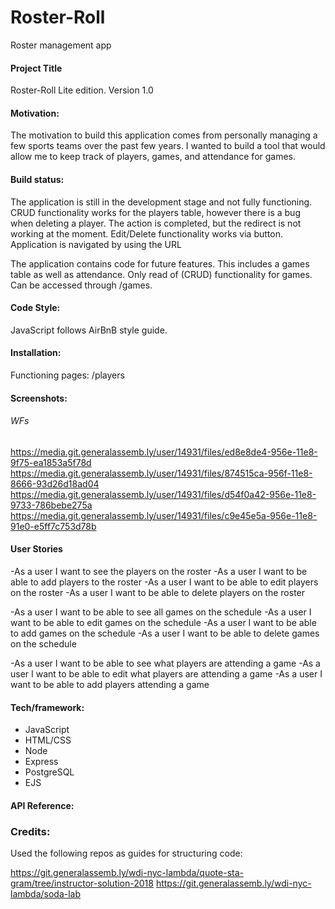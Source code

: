 # Roster-Roll
Roster management app

#### Project Title
Roster-Roll Lite edition. Version 1.0

#### Motivation: 
The motivation to build this application comes from personally managing a few sports teams over the past few years. I wanted to build a tool that would allow me to keep track of players, games, and attendance for games.

#### Build status:
The application is still in the development stage and not fully functioning. CRUD functionality works for the players table, however there is a bug when deleting a player. The action is completed, but the redirect is not working at the moment. Edit/Delete functionality works via button. Application is navigated by using the URL 

The application contains code for future features. This includes a games table as well as attendance. Only read of (CRUD) functionality for games. Can be accessed through /games.  

#### Code Style:
JavaScript follows AirBnB style guide.

#### Installation:
Functioning pages: /players

#### Screenshots: 
###### WFs
https://media.git.generalassemb.ly/user/14931/files/ed8e8de4-956e-11e8-9f75-ea1853a5f78d
https://media.git.generalassemb.ly/user/14931/files/874515ca-956f-11e8-8666-93d26d18ad04
https://media.git.generalassemb.ly/user/14931/files/d54f0a42-956e-11e8-9733-786bebe275a
https://media.git.generalassemb.ly/user/14931/files/c9e45e5a-956e-11e8-91e0-e5ff7c753d78b

#### User Stories
-As a user I want to see the players on the roster
-As a user I want to be able to add players to the roster
-As a user I want to be able to edit players on the roster
-As a user I want to be able to delete players on the roster

-As a user I want to be able to see all games on the schedule
-As a user I want to be able to edit games on the schedule
-As a user I want to be able to add games on the schedule
-As a user I want to be able to delete games on the schedule

-As a user I want to be able to see what players are attending a game
-As a user I want to be able to edit what players are attending a game
-As a user I want to be able to add players attending a game

#### Tech/framework:
- JavaScript
- HTML/CSS
- Node
- Express
- PostgreSQL
- EJS 

#### API Reference: 

### Credits:
Used the following repos as guides for structuring code:

https://git.generalassemb.ly/wdi-nyc-lambda/quote-sta-gram/tree/instructor-solution-2018
https://git.generalassemb.ly/wdi-nyc-lambda/soda-lab
